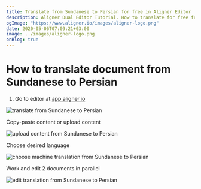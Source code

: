 ```yaml
---
title: Translate from Sundanese to Persian for free in Aligner Editor
description: Aligner Dual Editor Tutorial. How to translate for free from Sundanese to Persian. Aligner is multilingual document management platform. 
ogImage: "https://www.aligner.io/images/aligner-logo.png"
date: 2020-05-06T07:09:21+03:00
image: ../images/aligner-logo.png
onBlog: true
---
```


# How to translate document from Sundanese to Persian

1. Go to editor at [app.aligner.io](https://app.aligner.io "Aligner App web page")

![translate from Sundanese to Persian](../aligner-blank-editor.png "translate from Sundanese to Persian")

Copy-paste content or upload content

![upload content from Sundanese to Persian](../aligner-uploaded-document.png "upload content from Sundanese to Persian")

Choose desired language

![choose machine translation from Sundanese to Persian](../aligner-language-dropdown.png "choose machine translation from Sundanese to Persian")

Work and edit 2 documents in parallel

![edit translation from Sundanese to Persian](../aligner-double-sitded-editor.png "edit translation from Sundanese to Persian")

